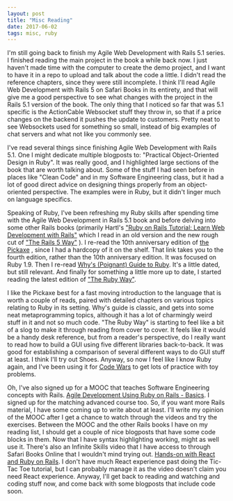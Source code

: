 ```yaml
---
layout: post
title: "Misc Reading"
date: 2017-06-02
tags: misc, ruby
---
```


I'm still going back to finish my Agile Web Development with Rails 5.1
series.  I finished reading the main project in the book a while back
now. I just haven't made time with the computer to create the demo
project, and I want to have it in a repo to upload and talk about
the code a little.  I didn't read the reference chapters, since
they were still incomplete.  I think I'll read Agile Web Development
with Rails 5 on Safari Books in its entirety, and that will give me a
good perspective to see what changes with the project in the Rails 5.1
version of the book.  The only thing that I noticed so far that was 5.1
specific is the ActionCable Websocket stuff they throw in, so that if a price
changes on the backend it pushes the update to customers.  Pretty neat
to see Websockets used for something so small, instead of big examples
of chat servers and what not like you commonly see.

I've read several things since finishing Agile Web Development with Rails 5.1.
One I might dedicate multiple blogposts to: "Practical Object-Oriented Design
in Ruby".  It was really good, and I highlighted large sections of the book
that are worth talking about.  Some of the stuff I had seen before in places
like "Clean Code" and in my Software Engineering class, but it had a lot of
good direct advice on designing things properly from an object-oriented
perspective.  The examples were in Ruby, but it didn't linger much on
language specifics.

Speaking of Ruby, I've been refreshing my Ruby skills after spending
time with the Agile Web Development in Rails 5.1 book and before
delving into some other Rails books (primarily Hartl's
["Ruby on Rails Tutorial: Learn Web Development with Rails"](https://www.railstutorial.org/) 
which I read in an old version and the new rough cut of
["The Rails 5 Way"](https://www.safaribooksonline.com/library/view/the-rails-5/9780134657691/)
).  I re-read the 10th anniversary edition of
[the Pickaxe](https://pragprog.com/book/ruby4/programming-ruby-1-9-2-0)
, since I had a hardcopy of
it on the shelf.  That link takes you to the fourth edition, rather
than the 10th anniversary edition.  It was focused on Ruby 1.9.
Then I re-read
[Why's (Poignant) Guide to Ruby](http://poignant.guide/).
It's a little dated, but still relevant.  And finally
for something a little more up to date, I started reading the latest
edition of ["The Ruby Way"](http://therubyway.io).

I like the Pickaxe best for a fast moving
introduction to the language that is worth a couple of reads, paired with
detailed chapters on various topics relating to Ruby in its setting.
Why's guide is classic, and gets into some neat metaprogramming topics,
although it has a lot of charmingly weird stuff in it and not so much code.
"The Ruby Way" is starting to feel like a bit of a slog to make it through
reading from cover to cover.  It feels like it would be a handy desk
reference, but from a reader's perspective, do I really want to read
how to build a GUI using five different libraries back-to-back.  It was
good for establishing a comparison of several different ways to do GUI
stuff at least.  I think I'll try out Shoes.  Anyway, so now I feel
like I know Ruby again, and I've been using it for
[Code Wars](http://www.codewars.com/) to get lots of practice with
toy problems.

Oh, I've also signed up for a MOOC that teaches Software Engineering concepts
with Rails.
[Agile Development Using Ruby on Rails - Basics](https://www.edx.org/course/agile-development-using-ruby-rails-uc-berkeleyx-cs169-1x-0).
I signed up for the matching advanced course too.  So, if you want more Rails
material, I have some coming up to write about at least.  I'll write my
opinion of the MOOC after I get a chance to watch through the videos and try
the exercises.  Between the MOOC and the other Rails books I have on my
reading list, I should get a couple of nice blogposts that have some
code blocks in them.  Now that I have syntax highlighting working, might
as well use it.  There's also an Infinite Skills video that I have access to
through Safari Books Online that I wouldn't mind trying out.
[Hands-on with React and Ruby on Rails](https://www.safaribooksonline.com/library/view/hands-on-with-react/9781771375061/).
I don't have much React experience past doing the Tic-Tac Toe tutorial, but
I can probably manage it as the video doesn't claim you need React experience.
Anyway, I'll get back to reading and watching and coding stuff now, and come
back with some blogposts that include code soon.
